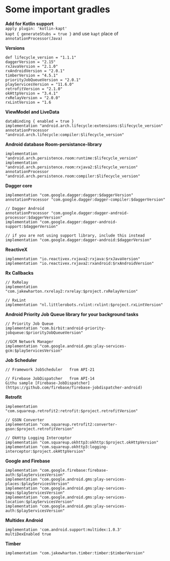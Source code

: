 # Some important gradles

**Add for Kotlin support**  
`apply plugin: 'kotlin-kapt'`  
`kapt { generateStubs = true }` and use `kapt` place of `annotationProcessor(Java)`  

**Versions**  
``` 
def lifecycle_version = "1.1.1"
daggerVersion = "2.15"
rxJavaVersion = "2.1.0"
rxAndroidVersion = "2.0.1"
timberVersion = "4.5.1"
priorityJobQueueVersion = "2.0.1"
playServicesVersion = "11.6.0"
retrofitVersion = "2.1.0"
okHttpVersion = "3.4.1"
rxRelayVersion = "2.0.0"
rxLintVersion = "1.6
```

**ViewModel and LiveData**  
```  
dataBinding { enabled = true } 
implementation "android.arch.lifecycle:extensions:$lifecycle_version"
annotationProcessor "android.arch.lifecycle:compiler:$lifecycle_version"  
```  
**Android database Room-persistance-library**  
```
implementation "android.arch.persistence.room:runtime:$lifecycle_version"
implementation "android.arch.persistence.room:rxjava2:$lifecycle_version"
annotationProcessor "android.arch.persistence.room:compiler:$lifecycle_version"
```  
**Dagger core**
```
implementation "com.google.dagger:dagger:$daggerVersion"
annotationProcessor "com.google.dagger:dagger-compiler:$daggerVersion"  

// Dagger Android
annotationProcessor "com.google.dagger:dagger-android-processor:$daggerVersion"
implementation "com.google.dagger:dagger-android-support:$daggerVersion"  

// if you are not using support library, include this instead
implementation "com.google.dagger:dagger-android:$daggerVersion"
```
**ReactiveX**  
```
implementation "io.reactivex.rxjava2:rxjava:$rxJavaVersion"
implementation "io.reactivex.rxjava2:rxandroid:$rxAndroidVersion"  
```  
**Rx Callbacks**  
```
// RxRelay
implementation "com.jakewharton.rxrelay2:rxrelay:$project.rxRelayVersion"

// RxLint
implementation "nl.littlerobots.rxlint:rxlint:$project.rxLintVersion"
```  

**Android Priority Job Queue library for your background tasks**  
```
// Priority Job Queue
implementation "com.birbit:android-priority-jobqueue:$priorityJobQueueVersion"

//GCM Network Manager
implementation "com.google.android.gms:play-services-gcm:$playServicesVersion"
``` 
**Job Scheduler**
```
// Framework JobScheduler	from API-21

// Firebase JobDispatcher	from API-14
Githu sample [Firebase-JobDispatcher](https://github.com/firebase/firebase-jobdispatcher-android)
```  

**Retrofit**  
```
implementation "com.squareup.retrofit2:retrofit:$project.retrofitVersion"

// GSON Converter
implementation "com.squareup.retrofit2:converter-gson:$project.retrofitVersion"

// OkHttp Logging Interceptor
implementation "com.squareup.okhttp3:okhttp:$project.okHttpVersion"
implementation "com.squareup.okhttp3:logging-interceptor:$project.okHttpVersion"
```  
**Google and Firebase**
```
implementation "com.google.firebase:firebase-auth:$playServicesVersion"
implementation "com.google.android.gms:play-services-places:$playServicesVersion"
implementation "com.google.android.gms:play-services-maps:$playServicesVersion"
implementation "com.google.android.gms:play-services-location:$playServicesVersion"
implementation "com.google.android.gms:play-services-auth:$playServicesVersion"
```  
**Multidex Android**
```
implementation 'com.android.support:multidex:1.0.3'
multiDexEnabled true
```  
**Timber**
```
implementation "com.jakewharton.timber:timber:$timberVersion"
``` 





